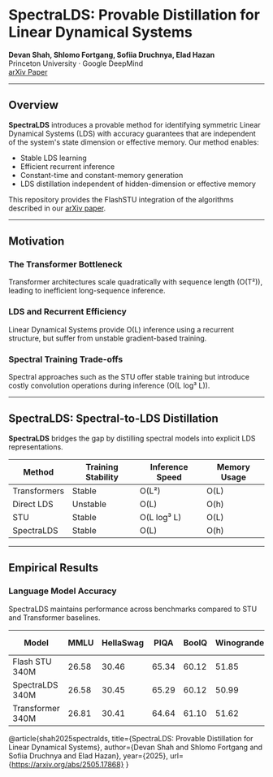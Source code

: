 # SpectraLDS: Provable Distillation for Linear Dynamical Systems

**Devan Shah, Shlomo Fortgang, Sofiia Druchnya, Elad Hazan**  
Princeton University · Google DeepMind  
[arXiv Paper](https://arxiv.org/abs/2505.17868)

---

## Overview

**SpectraLDS** introduces a provable method for identifying symmetric Linear Dynamical Systems (LDS) with accuracy guarantees that are independent of the system's state dimension or effective memory. Our method enables:

- Stable LDS learning
- Efficient recurrent inference
- Constant-time and constant-memory generation
- LDS distillation independent of hidden-dimension or effective memory

This repository provides the FlashSTU integration of the algorithms described in our [arXiv paper](https://arxiv.org/abs/2505.17868).

---

## Motivation

### The Transformer Bottleneck

Transformer architectures scale quadratically with sequence length (O(T²)), leading to inefficient long-sequence inference.

### LDS and Recurrent Efficiency

Linear Dynamical Systems provide O(L) inference using a recurrent structure, but suffer from unstable gradient-based training.

### Spectral Training Trade-offs

Spectral approaches such as the STU offer stable training but introduce costly convolution operations during inference (O(L log³ L)).

---

## SpectraLDS: Spectral-to-LDS Distillation

**SpectraLDS** bridges the gap by distilling spectral models into explicit LDS representations.

| Method         | Training Stability | Inference Speed | Memory Usage |
|----------------|--------------------|------------------|---------------|
| Transformers   | Stable             | O(L²)            | O(L)      |
| Direct LDS     | Unstable           | O(L)             | O(h)          |
| STU            | Stable             | O(L log³ L)      | O(L)          |
| SpectraLDS     | Stable             | O(L)             | O(h)          |

---

## Empirical Results

### Language Model Accuracy

SpectraLDS maintains performance across benchmarks compared to STU and Transformer baselines.

| Model           | MMLU | HellaSwag | PIQA | BoolQ | Winogrande | CSQA | OBQA | ARC-e | ARC-c | Average |
|-----------------|------|-----------|------|--------|-------------|------|------|--------|--------|---------|
| Flash STU 340M  | 26.58| 30.46     | 65.34| 60.12  | 51.85       | 20.48| 20.60| 54.08  | 23.29  | 39.20   |
| SpectraLDS 340M | 26.58| 30.45     | 65.29| 60.12  | 50.99       | 20.15| 20.20| 54.17  | 23.29  | 39.03   |
| Transformer 340M| 26.81| 30.41     | 64.64| 61.10  | 51.62       | 19.98| 18.80| 55.47  | 21.84  | 38.96   |

@article{shah2025spectralds,
  title={SpectraLDS: Provable Distillation for Linear Dynamical Systems}, 
  author={Devan Shah and Shlomo Fortgang and Sofiia Druchnya and Elad Hazan},
  year={2025},
  url={https://arxiv.org/abs/2505.17868}
}


